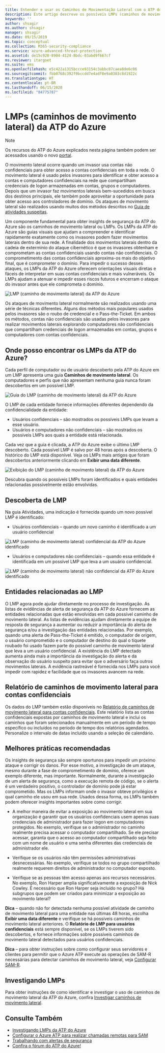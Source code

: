 ```yaml
---
title: Entender e usar os Caminhos de Movimentação Lateral com o ATP do Azure
description: Este artigo descreve os possíveis LMPs (caminhos de movimento lateral) da ATP (Proteção Avançada contra Ameaças) do Azure.
keywords: ''
author: shsagir
ms.author: shsagir
manager: shsagir
ms.date: 09/15/2019
ms.topic: conceptual
ms.collection: M365-security-compliance
ms.service: azure-advanced-threat-protection
ms.assetid: de15c920-8904-4124-8bdc-03abd9f667cf
ms.reviewer: itargoet
ms.suite: ems
ms.openlocfilehash: e5c422a1315bccce93154c3abbc07caea8de6c06
ms.sourcegitcommit: fbb0768c392f9bccdd7e4adf0e9a0303c8d1922c
ms.translationtype: HT
ms.contentlocale: pt-BR
ms.lasthandoff: 06/15/2020
ms.locfileid: "84775787"
---
```

# <a name="azure-atp-lateral-movement-paths-lmps"></a>LMPs (caminhos de movimento lateral) da ATP do Azure 

> [!NOTE]
> Os recursos do ATP do Azure explicados nesta página também podem ser acessados usando o novo [portal](https://portal.cloudappsecurity.com).

O movimento lateral ocorre quando um invasor usa contas não confidenciais para obter acesso a contas confidenciais em toda a rede. O movimento lateral é usado pelos invasores para identificar e obter acesso a contas e computadores confidenciais na rede que compartilham credenciais de logon armazenadas em contas, grupos e computadores. Depois que um invasor faz movimentos laterais bem-sucedidos em busca dos destinos principais, ele também pode aproveitar a oportunidade para obter acesso aos controladores de domínio. Os ataques de movimento lateral são realizados usando muitos dos métodos descritos no [Guia de atividades suspeitas](suspicious-activity-guide.md).

Um componente fundamental para obter insights de segurança da ATP do Azure são os caminhos de movimento lateral ou LMPs. Os LMPs da ATP do Azure são guias visuais que ajudam a compreender e identificar rapidamente exatamente como os invasores podem fazer movimentos laterais dentro de sua rede. A finalidade dos movimentos laterais dentro da cadeia de extermínio do ataque cibernético é que os invasores obtenham e comprometam as contas confidenciais usando contas não confidenciais. O comprometimento das contas confidenciais aproxima-os mais do objetivo final, que é comprometer o domínio. Para impedir o sucesso desses ataques, os LMPs da ATP do Azure oferecem orientações visuais diretas e fáceis de interpretar em suas contas confidenciais e mais vulneráveis. Os LMPs ajudam a atenuar e impedir esses riscos futuros e encerram o ataque do invasor antes que ele comprometa o domínio.

![LMP (caminho de movimento lateral) da ATP do Azure](./media/atp-lmp.png)

Os ataques de movimento lateral normalmente são realizados usando uma série de técnicas diferentes. Alguns dos métodos mais populares usados pelos invasores são o roubo de credencial e o Pass-the-Ticket. Em ambos os métodos, contas não confidenciais são usadas pelos invasores para realizar movimentos laterais explorando computadores não confidenciais que compartilham credenciais de logon armazenadas em contas, grupos e computadores com contas confidenciais.

## <a name="where-can-i-find-azure-atp-lmps"></a>Onde posso encontrar os LMPs da ATP do Azure?

Cada perfil de computador ou de usuário descoberto pela ATP do Azure em um LMP apresenta uma guia **Caminhos de movimento lateral**. Os computadores e perfis que não apresentam nenhuma guia nunca foram descobertos em um possível LMP. 

![Guia do LMP (caminho de movimento lateral) da ATP do Azure](./media/lateral-movement-path-tab.png)

O LMP de cada entidade fornece informações diferentes dependendo da confidencialidade da entidade: 
- Usuários confidenciais – são mostrados os possíveis LMPs que levam a esse usuário.
- Usuários e computadores não confidenciais – são mostrados os possíveis LMPs aos quais a entidade está relacionada. <br>

Cada vez que a guia é clicada, a ATP do Azure exibe o último LMP descoberto. Cada possível LMP é salvo por 48 horas após a descoberta. O histórico do LMP está disponível. Veja os LMPs mais antigos que foram descobertos anteriormente clicando em **Exibir uma data diferente**. 

![Exibição do LMP (caminho de movimento lateral) da ATP do Azure](./media/atp-lmp-complete.png)

Descubra quando os possíveis LMPs foram identificados e quais entidades relacionadas possivelmente estão envolvidas. 

## <a name="lmp-discovery"></a>Descoberta de LMP

Na guia Atividades, uma indicação é fornecida quando um novo possível LMP é identificado:
- Usuários confidenciais – quando um novo caminho é identificado a um usuário confidencial

![LMP (caminho de movimento lateral) confidencial da ATP do Azure identificado](./media/atp-lmp-activities.png)

- Usuários e computadores não confidenciais – quando essa entidade é identificada em um possível LMP que leva a um usuário confidencial.

![LMP (caminho de movimento lateral) não confidencial da ATP do Azure identificado](./media/atp-lateral-non-sensitive.png)

## <a name="lmp-related-entities"></a>Entidades relacionadas ao LMP
O LMP agora pode ajudar diretamente no processo de investigação. As listas de evidências de alerta de segurança da ATP do Azure fornecem as entidades relacionadas que estão envolvidas em cada possível caminho de movimento lateral. As listas de evidências ajudam diretamente a equipe de resposta de segurança a aumentar ou reduzir a importância do alerta de segurança e/ou a investigação das entidades relacionadas. Por exemplo, quando uma alerta de Pass-the-Ticket é emitido, o computador de origem, o usuário comprometido e o computador de destino do qual o tíquete roubado foi usado fazem parte do possível caminho de movimento lateral que leva a um usuário confidencial. A existência do LMP detectado aumenta ainda mais a importância da investigação do alerta e da observação do usuário suspeito para evitar que o adversário faça outros movimentos laterais. A evidência rastreável é fornecida nos LMPs para você impedir com rapidez e facilidade que os invasores avancem na rede. 

## <a name="lateral-movement-paths-to-sensitive-accounts-report"></a>Relatório de caminhos de movimento lateral para contas confidenciais 
Os dados do LMP também estão disponíveis no [Relatório de caminhos de movimento lateral para contas confidenciais](investigate-lateral-movement-path.md). Este relatório lista as contas confidenciais expostas por caminhos de movimento lateral e inclui os caminhos que foram selecionados manualmente em um período de tempo específico ou incluídos no período de tempo dos relatórios agendados.  Personalize o intervalo de datas incluído usando a seleção de calendário. 

## <a name="preventative-best-practices"></a>Melhores práticas recomendadas
Os insights de segurança são sempre oportunos para impedir um próximo ataque e corrigir os danos. Por esse motivo, a investigação de um ataque, mesmo durante a fase de comprometimento de domínio, oferece um exemplo diferente, mas importante. Normalmente, durante a investigação de um alerta de segurança, como a execução remota de código, se o alerta é um verdadeiro positivo, o controlador de domínio pode já estar comprometido. Mas os LMPs informam onde o invasor obteve privilégios e qual caminho ele usou em sua rede. Usados dessa forma, os LMPs também podem oferecer insights importantes sobre como corrigir.  

- A melhor maneira de evitar a exposição ao movimento lateral em sua organização é garantir que os usuários confidenciais usem apenas suas credenciais de administrador para fazer logon em computadores protegidos. No exemplo, verifique se o administrador no caminho realmente precisa acessar o computador compartilhado. Se ele precisar acessar, garanta que o acesso ao computador compartilhado seja feito com um nome de usuário e uma senha diferentes das credenciais de administrador ele.

- Verifique se os usuários não têm permissões administrativas desnecessárias. No exemplo, verifique se todos no grupo compartilhado realmente requerem direitos de administrador no computador exposto.

- Verifique se as pessoas têm acesso apenas aos recursos necessários. No exemplo, Ron Harper amplia significativamente a exposição de Nick Cowley. É necessário que Ron Harper seja incluído no grupo? Há subgrupos que podem ser criados para minimizar a exposição ao movimento lateral?

**Dica** – quando não for detectada nenhuma possível atividade de caminho de movimento lateral para uma entidade nas últimas 48 horas, escolha **Exibir uma data diferente** e verifique se há possíveis caminhos de movimento lateral anteriores. O **Relatório de LMP para usuários confidenciais** está sempre disponível, se os LMPs tiverem sido descobertos, e fornece informações sobre possíveis caminhos de movimento lateral detectados para usuários confidenciais. 

**Dica** – para obter instruções sobre como configurar seus servidores e clientes para permitir que o Azure ATP execute as operações de SAM-R necessárias para detectar caminhos de movimento lateral, veja [Configurar SAM-R](install-atp-step8-samr.md).


## <a name="investigating-lmps"></a>Investigando LMPs
Para obter instruções de como identificar e investigar o uso de caminhos de movimento lateral da ATP do Azure, confira [Investigar caminhos de movimento lateral](investigate-lateral-movement-path.md).


## <a name="see-also"></a>Consulte Também
- [Investigando LMPs da ATP do Azure](investigate-lateral-movement-path.md)
- [Configurar o Azure ATP para realizar chamadas remotas para SAM](install-atp-step8-samr.md)
- [Trabalhando com alertas de segurança](working-with-suspicious-activities.md)
- [Confira o fórum do ATP do Azure!](https://aka.ms/azureatpcommunity)

